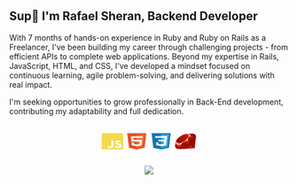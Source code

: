 ## Sup🤙 I'm Rafael Sheran, Backend Developer
With 7 months of hands-on experience in Ruby and Ruby on Rails as a Freelancer, I've been building my career through challenging projects - from efficient APIs to complete web applications. Beyond my expertise in Rails, JavaScript, HTML, and CSS, I've developed a mindset focused on continuous learning, agile problem-solving, and delivering solutions with real impact.

I'm seeking opportunities to grow professionally in Back-End development, contributing my adaptability and full dedication.
</div>
<div align="center"><br>
  <img align="center" alt="Rafa-Js" height="30" width="40" src="https://raw.githubusercontent.com/devicons/devicon/master/icons/javascript/javascript-plain.svg">
  <img align="center" alt="Rafa-HTML" height="30" width="40" src="https://raw.githubusercontent.com/devicons/devicon/master/icons/html5/html5-original.svg">
  <img align="center" alt="Rafa-CSS" height="30" width="40" src="https://raw.githubusercontent.com/devicons/devicon/master/icons/css3/css3-original.svg">
  <img align="center" alt="Rafa-Ruby" height="30" width="40" src="https://raw.githubusercontent.com/devicons/devicon/master/icons/ruby/ruby-original.svg">
</div>
  
  ##
 
<div align="center">

  
 <a href = "mailto:sheranvitorino@gmail.com"><img src="https://img.shields.io/badge/-Gmail-%23333?style=for-the-badge&logo=gmail&logoColor=white" target="_blank"></a>
</a>

</a>
</a>
  
</div>





